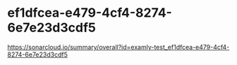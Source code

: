 # ef1dfcea-e479-4cf4-8274-6e7e23d3cdf5
https://sonarcloud.io/summary/overall?id=examly-test_ef1dfcea-e479-4cf4-8274-6e7e23d3cdf5
